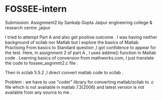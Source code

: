 # FOSSEE-intern
Submission: Assignment2 by Sankalp Gupta
Jaipur engineering college & research centre ,jaipur

I tried to attempt Part A and also get positive outcome .
I was having neither background of scilab nor Matlab but I explore the basics of Matlab.
Practising From basics to Standard question ,I got confidence to appear for the test.
Here, in assignment 2 of part A , I uses addme() function in Matlab code .
Learning basics of conversion from mathworks.com, I just translate the code to fossee_asgnmnt2.c file .

Then in scilab 5.5.2 ,I direct convert matlab code to scilab .

Problem : we have to use "coder" library for converting matlab/scilab to .c file which is not available in matlab 7.3(2006) and latest version is not available from any source to me . 
